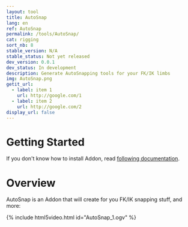 ```yaml
---
layout: tool
title: AutoSnap
lang: en
ref: AutoSnap
permalink: /tools/AutoSnap/
cat: rigging
sort_nb: 8
stable_version: N/A
stable_status: Not yet released
dev_version: 0.0.1
dev_status: In development
description: Generate AutoSnapping tools for your FK/IK limbs
img: AutoSnap.png
getit_url:
  - label: item 1
    url: http://google.com/1
  - label: item 2
    url: http://google.com/2
display_url: false
---
```


# Getting Started
If you don't know how to install Addon, read [following documentation][1].  

# Overview
AutoSnap is an Addon that will create for you FK/IK snapping stuff, and more:  

{% include html5video.html id="AutoSnap_1.ogv" %}

[1]: {{site.base_url}}/AddonInstallation/
